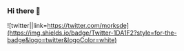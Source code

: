 ### Hi there 👋

![twitter||link=https://twitter.com/morksde](https://img.shields.io/badge/Twitter-1DA1F2?style=for-the-badge&logo=twitter&logoColor=white)



<!--
**morks/morks** is a ✨ _special_ ✨ repository because its `README.md` (this file) appears on your GitHub profile.

Here are some ideas to get you started:

- 🔭 I’m currently working on ...
- 🌱 I’m currently learning ...
- 👯 I’m looking to collaborate on ...
- 🤔 I’m looking for help with ...
- 💬 Ask me about ...
- 📫 How to reach me: ...
- 😄 Pronouns: ...
- ⚡ Fun fact: ...
-->
